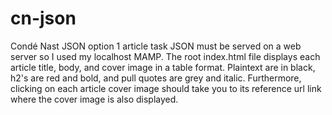 # cn-json
Condé Nast JSON option 1 article task
JSON must be served on a web server so I used my localhost MAMP.
The root index.html file displays each article title, body, and cover image in a table format.
Plaintext are in black, h2's are red and bold, and pull quotes are grey and italic.
Furthermore, clicking on each article cover image should take you to its reference url link where the cover image is also displayed.
